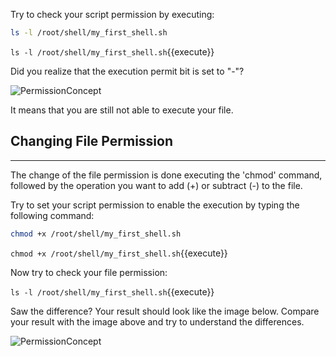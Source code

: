 Try to check your script permission by executing:

```sh
ls -l /root/shell/my_first_shell.sh
```

`ls -l /root/shell/my_first_shell.sh`{{execute}}

Did you realize that the execution permit bit is set to "-"? 

![PermissionConcept](./assets/no-execution.png)

It means that you are still not able to execute your file.

## Changing File Permission
------

The change of the file permission is done executing the 'chmod' command, followed by the operation you want to add (+) or subtract (-) to the file. 

Try to set your script permission to enable the execution by typing the following command: 

```sh
chmod +x /root/shell/my_first_shell.sh
```

`chmod +x /root/shell/my_first_shell.sh`{{execute}}

Now try to check your file permission:

`ls -l /root/shell/my_first_shell.sh`{{execute}}

Saw the difference? Your result should look like the image below. Compare your result with the image above and try to understand the differences. 

![PermissionConcept](./assets/no-execution.png)